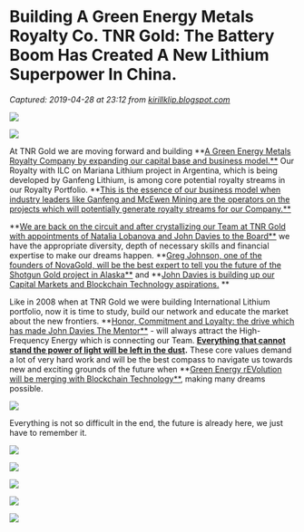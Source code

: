 # Building A Green Energy Metals Royalty Co. TNR Gold: The Battery Boom Has Created A New Lithium Superpower In China.

_Captured: 2019-04-28 at 23:12 from [kirillklip.blogspot.com](http://kirillklip.blogspot.com/2018/10/building-green-energy-metals-royalty-co.html?m=1#.XBoEdVtbZmM.twitter)_

![](https://1.bp.blogspot.com/-dPJhHhrljZE/W74JIzDfh8I/AAAAAAAAPaM/sd3Q7jY-kMgKwH9CUMXnrxvzhuu1Gj9NwCLcBGAs/s280/Ganfeng%2BLithium%2BChina%2B2018.png)

![](https://4.bp.blogspot.com/-64n4VIJNA40/W74S3H5_wZI/AAAAAAAAPas/sEBSH9fCDIEUoPAObWXPMLI37xVX02tuwCLcBGAs/s280/Kirill%2BKlip%2BInternational%2BLithium%2Band%2BWang%2BXiaoshen%2BGanfeng%2BLithium.jpg)

At TNR Gold we are moving forward and building **[A Green Energy Metals Royalty Company by expanding our capital base and business model.**](http://kirillklip.blogspot.com/2018/10/building-green-energy-metals-royalty.html) Our Royalty with ILC on Mariana Lithium project in Argentina, which is being developed by Ganfeng Lithium, is among core potential royalty streams in our Royalty Portfolio. **[This is the essence of our business model when industry leaders like Ganfeng and McEwen Mining are the operators on the projects which will potentially generate royalty streams for our Company.**](https://kirillklip.blogspot.com/2018/09/green-energy-metals-royalty-co-tnr-gold.html)

**[We are back on the circuit and after crystallizing our Team at TNR Gold with appointments of Natalia Lobanova and John Davies to the Board**](http://kirillklip.blogspot.com/2018/09/tesla-energy-revolution-how-to-cross.html) we have the appropriate diversity, depth of necessary skills and financial expertise to make our dreams happen. **[Greg Johnson, one of the founders of NovaGold, will be the best expert to tell you the future of the Shotgun Gold project in Alaska**](http://kirillklip.blogspot.com/2018/07/tnr-golds-shotgun-project-mining-m.html) and **[John Davies is building up our Capital Markets and Blockchain Technology aspirations.](http://kirillklip.blogspot.com/2018/09/building-green-energy-metals-royalty-co.html) **

Like in 2008 when at TNR Gold we were building International Lithium portfolio, now it is time to study, build our network and educate the market about the new frontiers. **[Honor, Commitment and Loyalty: the drive which has made John Davies The Mentor**](https://twitter.com/renegadestyle) \- will always attract the High-Frequency Energy which is connecting our Team. **[Everything that cannot stand the power of light will be left in the dust](https://kirillklip.blogspot.com/2018/03/tesla-energy-revolution-chronicles.html).** These core values demand a lot of very hard work and will be the best compass to navigate us towards new and exciting grounds of the future when **[Green Energy rEVolution will be merging with Blockchain Technology**](https://kirillklip.blogspot.com/2018/10/green-metals-for-tesla-energy.html), making many dreams possible.

![](https://2.bp.blogspot.com/-GWVQVozpxPo/W74VRoEc5jI/AAAAAAAAPbA/-wKOh0gIuCY0w1PVWj-bCiDkEosC3G8XQCLcBGAs/s280/GEM%2BRoyalty%2BCo.%2BTNR%2BGold%2BPP%2BMarch%2B2018%2B1.png)

Everything is not so difficult in the end, the future is already here, we just have to remember it.

![](https://4.bp.blogspot.com/-VYrAWMbNDpA/W74TIAcEa7I/AAAAAAAAPa0/LJBzUg6JBjYgujT-1Wc9ko2qF6cTNi2XACLcBGAs/s280/GEM%2BRoyalty%2BCo.%2BTNR%2BGold%2BPP%2BMarch%2B2018%2B24.png)

![](https://3.bp.blogspot.com/-Tb27bvtIVug/W7ioXZJg8dI/AAAAAAAAPUs/oehQFHdx14oNZRrESeiCAquszN5JY8npACLcBGAs/s280/TNR%2BGold%2BPP%2BSeptember%2B2018.jpg)

![](https://image.slidesharecdn.com/tnrgoldinvestorpresentationseptember2018-181006115353/95/tnr-gold-investor-presentation-september-2018-1-638.jpg?cb=1538827026)

![](https://image.slidesharecdn.com/kirillklipgemroyaltytnrgoldcopperapril2018-180402132943/95/kirill-klip-the-green-energy-metals-royalty-co-copper-presentation-tnr-gold-corp-april-2018-1-638.jpg?cb=1522681546)

![](https://4.bp.blogspot.com/-C1inLRzjRSc/W7IXiUTVkDI/AAAAAAAAPMI/P4PIO6ez2l40Q_HI3LQytl2n8ZeoHgUvACEwYBhgL/s280/Blockchain%2BBeyond%2Bthe%2Bhype%2BWEF.jpg)
